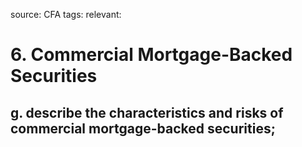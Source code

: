 source: CFA
tags: 
relevant: 

# 6. Commercial Mortgage-Backed Securities

## g. describe the characteristics and risks of commercial mortgage-backed securities;

